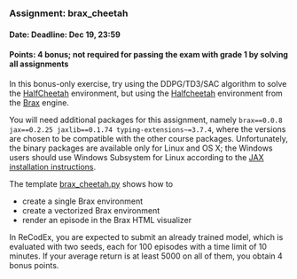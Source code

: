 ### Assignment: brax_cheetah
#### Date: Deadline: Dec 19, 23:59
#### Points: 4 bonus; not required for passing the exam with grade 1 by solving all assignments

In this bonus-only exercise, try using the DDPG/TD3/SAC algorithm to solve the
[HalfCheetah](https://gym.openai.com/envs/HalfCheetah-v2/) environment, but
using the [Halfcheetah](https://github.com/google/brax/blob/main/brax/envs/halfcheetah.py)
environment from the [Brax](https://github.com/google/brax) engine.

You will need additional packages for this assignment, namely
`brax==0.0.8 jax==0.2.25 jaxlib==0.1.74 typing-extensions~=3.7.4`, where
the versions are chosen to be compatible with the other course packages.
Unfortunately, the binary packages are available only for Linux and OS X;
the Windows users should use Windows Subsystem for Linux according to the
[JAX installation instructions](https://github.com/google/jax#installation).

The template [brax_cheetah.py](https://github.com/ufal/npfl122/tree/master/labs/09/brax_cheetah.py)
shows how to
- create a single Brax environment
- create a vectorized Brax environment
- render an episode in the Brax HTML visualizer

In ReCodEx, you are expected to submit an already trained model, which is
evaluated with two seeds, each for 100 episodes with a time limit of 10 minutes.
If your average return is at least 5000 on all of them, you obtain 4 bonus points.
